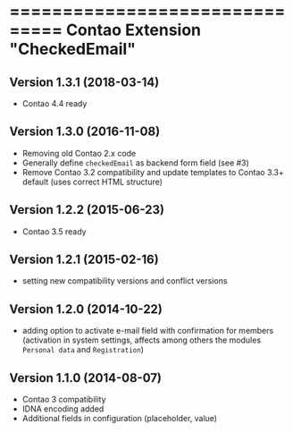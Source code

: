 ===============================
Contao Extension "CheckedEmail"
===============================

Version 1.3.1 (2018-03-14)
--------------------------
- Contao 4.4 ready

Version 1.3.0 (2016-11-08)
--------------------------
- Removing old Contao 2.x code
- Generally define `checkedEmail` as backend form field (see #3)
- Remove Contao 3.2 compatibility and update templates to Contao 3.3+ default (uses correct HTML structure)

Version 1.2.2 (2015-06-23)
--------------------------
- Contao 3.5 ready

Version 1.2.1 (2015-02-16)
--------------------------
- setting new compatibility versions and conflict versions

Version 1.2.0 (2014-10-22)
--------------------------
- adding option to activate e-mail field with confirmation for members (activation in system settings, affects among others the modules `Personal data` and `Registration`)

Version 1.1.0 (2014-08-07)
--------------------------
- Contao 3 compatibility
- IDNA encoding added
- Additional fields in configuration (placeholder, value)
